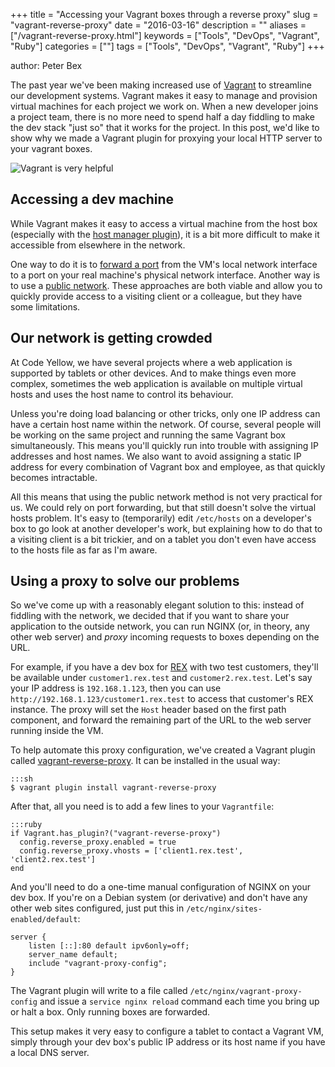 +++
title = "Accessing your Vagrant boxes through a reverse proxy"
slug = "vagrant-reverse-proxy"
date = "2016-03-16"
description = ""
aliases = ["/vagrant-reverse-proxy.html"]
keywords = ["Tools", "DevOps", "Vagrant", "Ruby"]
categories = [""]
tags = ["Tools", "DevOps", "Vagrant", "Ruby"]
+++

author: Peter Bex

The past year we've been making increased use of
[Vagrant](http://www.vagrantup.com) to streamline our development
systems.  Vagrant makes it easy to manage and provision virtual
machines for each project we work on.  When a new developer joins a
project team, there is no more need to spend half a day fiddling to
make the dev stack "just so" that it works for the project.  In this
post, we'd like to show why we made a Vagrant plugin for proxying
your local HTTP server to your vagrant boxes.

![Vagrant is very helpful]({filename}/images/vagrant-logo.jpg)

## Accessing a dev machine

While Vagrant makes it easy to access a virtual machine from the host
box (especially with the
[host manager plugin](https://github.com/smdahlen/vagrant-hostmanager/)),
it is a bit more difficult to make it accessible from elsewhere in the
network.

One way to do it is to
[forward a port](https://www.vagrantup.com/docs/networking/forwarded_ports.html)
from the VM's local network interface to a port on your real machine's
physical network interface.  Another way is to use a
[public network](https://www.vagrantup.com/docs/networking/public_network.html).
These approaches are both viable and allow you to quickly provide
access to a visiting client or a colleague, but they have some
limitations.

## Our network is getting crowded

At Code Yellow, we have several projects where a web application is
supported by tablets or other devices.  And to make things even more
complex, sometimes the web application is available on multiple
virtual hosts and uses the host name to control its behaviour.

Unless you're doing load balancing or other tricks, only one IP
address can have a certain host name within the network.  Of course,
several people will be working on the same project and running the
same Vagrant box simultaneously.  This means you'll quickly run into
trouble with assigning IP addresses and host names.  We also want to
avoid assigning a static IP address for every combination of Vagrant
box and employee, as that quickly becomes intractable.

All this means that using the public network method is not very
practical for us.  We could rely on port forwarding, but that still
doesn't solve the virtual hosts problem.  It's easy to (temporarily)
edit `/etc/hosts` on a developer's box to go look at another
developer's work, but explaining how to do that to a visiting client
is a bit trickier, and on a tablet you don't even have access to the
hosts file as far as I'm aware.

## Using a proxy to solve our problems

So we've come up with a reasonably elegant solution to this: instead
of fiddling with the network, we decided that if you want to share
your application to the outside network, you can run NGINX (or, in
theory, any other web server) and *proxy* incoming requests to boxes
depending on the URL.

For example, if you have a dev box for [REX](https://talkrex.com/)
with two test customers, they'll be available under
`customer1.rex.test` and `customer2.rex.test`.  Let's say your IP
address is `192.168.1.123`, then you can use
`http://192.168.1.123/customer1.rex.test` to access that customer's
REX instance.  The proxy will set the `Host` header based on the first
path component, and forward the remaining part of the URL to the web
server running inside the VM.

To help automate this proxy configuration, we've created a Vagrant
plugin called
[vagrant-reverse-proxy](https://github.com/CodeYellowBV/vagrant-reverse-proxy).
It can be installed in the usual way:

```
:::sh
$ vagrant plugin install vagrant-reverse-proxy
```

After that, all you need is to add a few lines to your `Vagrantfile`:

```
:::ruby
if Vagrant.has_plugin?("vagrant-reverse-proxy")
  config.reverse_proxy.enabled = true
  config.reverse_proxy.vhosts = ['client1.rex.test', 'client2.rex.test']
end
```

And you'll need to do a one-time manual configuration of NGINX on your
dev box.  If you're on a Debian system (or derivative) and don't have
any other web sites configured, just put this in
`/etc/nginx/sites-enabled/default`:

```
server {
	listen [::]:80 default ipv6only=off;
	server_name default;
	include "vagrant-proxy-config";
}
```

The Vagrant plugin will write to a file called
`/etc/nginx/vagrant-proxy-config` and issue a `service nginx reload`
command each time you bring up or halt a box.  Only running boxes are
forwarded.

This setup makes it very easy to configure a tablet to contact a
Vagrant VM, simply through your dev box's public IP address or its
host name if you have a local DNS server.
